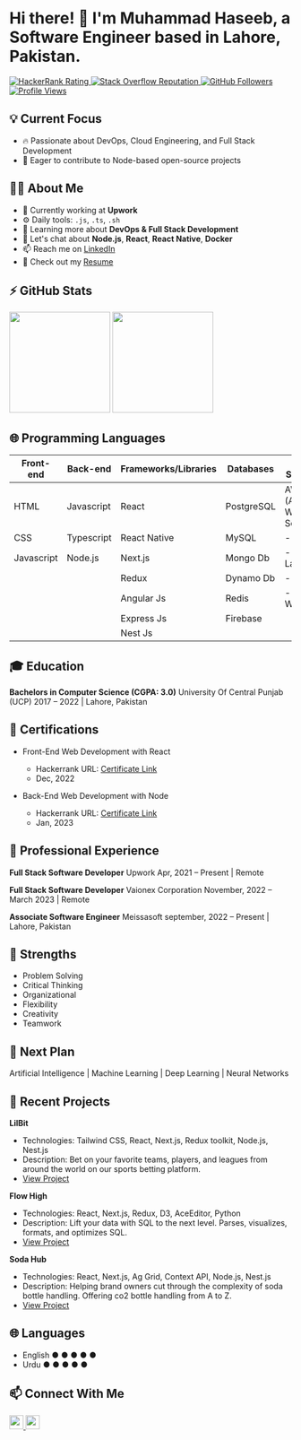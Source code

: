 <!-- Add Your Name and Intro Here -->
# Hi there! 👋 I'm Muhammad Haseeb, a Software Engineer based in Lahore, Pakistan.

<!-- Social Media Badges -->
<p align="left">
  <a href="https://www.hackerrank.com/profile/hasbm125">
    <img src="https://raw.githubusercontent.com/sudiptob2/cf-stats/main/output/rating.svg" alt="HackerRank Rating" />
  </a>
  <a href="https://stackoverflow.com/users/23217164/haseebx">
    <img alt="Stack Overflow Reputation" src="https://img.shields.io/stackexchange/stackoverflow/r/5921662?color=orange&label=reputation&logo=stackoverflow">
  </a>
  <a href="https://github.com/haseebx/">
    <img alt="GitHub Followers" src="https://img.shields.io/github/followers/haseebx?color=green&logo=github">
  </a>
  <a href="https://www.linkedin.com/in/haseebx1">
    <img src="https://komarev.com/ghpvc/?username=haseebx" alt="Profile Views" />
  </a>
</p>

<!-- Current Interests and Goals -->
## 💡 Current Focus
- :fire: Passionate about DevOps, Cloud Engineering, and Full Stack Development
- :calendar: Eager to contribute to Node-based open-source projects

<!-- Professional Info -->
## 👨‍💻 About Me
- 🏢 Currently working at **Upwork**
- ⚙️ Daily tools: `.js`, `.ts`, `.sh`
- 🌱 Learning more about **DevOps & Full Stack Development**
- 💬 Let's chat about **Node.js**, **React**, **React Native**, **Docker**
- 📫 Reach me on [LinkedIn](https://www.linkedin.com/in/haseebx1/)
- 📝 Check out my [Resume]()

<!-- GitHub Stats -->
## ⚡ GitHub Stats
<p align="left">
  <img height="180em" src="https://github-readme-stats.vercel.app/api?username=haseebx&show_icons=true&hide_border=true&&count_private=true&include_all_commits=true" /> 
  <img height="180em" src="https://github-readme-stats.vercel.app/api/top-langs/?username=haseebx&show_icons=true&hide_borderfalse&layout=compact&langs_count=15"/>
</p>

<!-- 🌐 Programming Languages -->
## 🌐 Programming Languages

| Front-end   | Back-end   | Frameworks/Libraries  | Databases         | Cloud Services            | Other           |
| ----------- | ---------- | --------------------- | ----------------- | ------------------------- |---------------- |
| HTML        | Javascript | React                 | PostgreSQL        | AWS (Amazon Web Services) | Git             |
| CSS         | Typescript | React Native          | MySQL             |   - EC2                   | Docker          |
| Javascript  | Node.js    | Next.js               | Mongo Db          |   - Lambda                |                 |
|             |            | Redux                 | Dynamo Db         |   - S3                    |                 |
|             |            | Angular Js            | Redis             |   - Cloud Watch           |                 |
|             |            | Express Js            | Firebase          |                           |                 |
|             |            | Nest Js               |                   |                           |                 |

<!-- 🎓 Education -->
## 🎓 Education
**Bachelors in Computer Science (CGPA: 3.0)**
University Of Central Punjab (UCP)
2017 – 2022 | Lahore, Pakistan

<!-- 🚀 Certifications -->
## 🚀 Certifications

- Front-End Web Development with React
  - Hackerrank URL: [Certificate Link](https://www.hackerrank.com/certificates/93146a038b28)
  - Dec, 2022

- Back-End Web Development with Node
  - Hackerrank URL: [Certificate Link](https://www.hackerrank.com/certificates/3ba54f8933eb)
  - Jan, 2023

<!-- 💼 Professional Experience -->
## 💼 Professional Experience
**Full Stack Software Developer**
Upwork
Apr, 2021 – Present | Remote

**Full Stack Software Developer**
Vaionex Corporation
November, 2022 – March 2023 | Remote


**Associate Software Engineer**
Meissasoft
september, 2022 – Present | Lahore, Pakistan

<!-- 💪 Strengths -->
## 💪 Strengths
- Problem Solving
- Critical Thinking
- Organizational
- Flexibility
- Creativity
- Teamwork

<!-- 🎯 Next Plan -->
## 🎯 Next Plan
Artificial Intelligence | Machine Learning | Deep Learning | Neural Networks

<!-- 🚀 Recent Projects -->
## 🚀 Recent Projects
**LilBit**
- Technologies: Tailwind CSS, React, Next.js, Redux toolkit, Node.js, Nest.js
- Description: Bet on your favorite teams, players, and leagues from around the world on our sports betting platform.
- [View Project](https://lilbit.vaionex.cloud/)

**Flow High**
- Technologies: React, Next.js, Redux, D3, AceEditor, Python
- Description: Lift your data with SQL to the next level. Parses, visualizes, formats, and optimizes SQL.
- [View Project](https://fhdev.sonra.io/)

**Soda Hub**
- Technologies: React, Next.js, Ag Grid, Context API, Node.js, Nest.js
- Description: Helping brand owners cut through the complexity of soda bottle handling. Offering co2 bottle handling from A to Z.
- [View Project](https://app.sodahub.eu/)

<!-- 🌐 Languages -->
## 🌐 Languages
- English ● ● ● ● ●
- Urdu ● ● ● ● ●

<!-- Contact Info -->
## 📫 Connect With Me
<p align="left">
  <a href="https://www.linkedin.com/in/haseebx1/">
    <img src="https://img.shields.io/badge/LinkedIn-%230077B5.svg?&style=for-the-badge&logo=linkedin&logoColor=white" height=25>
  </a> 
  <a href="mailto:hasbm125@gmail.com">
    <img src="https://img.shields.io/badge/Gmail-D14836?style=for-the-badge&logo=gmail&logoColor=white" height=25>
  </a>
</p>
